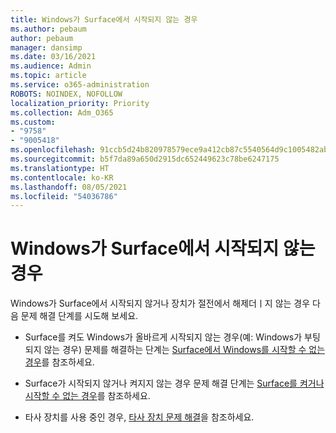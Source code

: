 ```yaml
---
title: Windows가 Surface에서 시작되지 않는 경우
ms.author: pebaum
author: pebaum
manager: dansimp
ms.date: 03/16/2021
ms.audience: Admin
ms.topic: article
ms.service: o365-administration
ROBOTS: NOINDEX, NOFOLLOW
localization_priority: Priority
ms.collection: Adm_O365
ms.custom:
- "9758"
- "9005418"
ms.openlocfilehash: 91ccb5d24b820978579ece9a412cb87c5540564d9c1005482ab928b53a0c1a10
ms.sourcegitcommit: b5f7da89a650d2915dc652449623c78be6247175
ms.translationtype: HT
ms.contentlocale: ko-KR
ms.lasthandoff: 08/05/2021
ms.locfileid: "54036786"
---
```

# <a name="windows-doesnt-start-on-surface"></a>Windows가 Surface에서 시작되지 않는 경우

Windows가 Surface에서 시작되지 않거나 장치가 절전에서 해제더ㅣ지 않는 경우 다음 문제 해결 단계를 시도해 보세요.

- Surface를 켜도 Windows가 올바르게 시작되지 않는 경우(예: Windows가 부팅되지 않는 경우) 문제를 해결하는 단계는 [Surface에서 Windows를 시작할 수 없는 경우](https://support.microsoft.com/surface/windows-doesn-t-start-on-surface-3dd47ea1-472a-4514-c8e1-ff81bd72be5c)를 참조하세요.

- Surface가 시작되지 않거나 켜지지 않는 경우 문제 해결 단계는 [Surface를 켜거나 시작할 수 없는 경우](https://support.microsoft.com/surface/surface-won-t-turn-on-or-wake-from-sleep-1e181652-3db8-5ca1-9649-7390fafb102a)를 참조하세요.

- 타사 장치를 사용 중인 경우, [타사 장치 문제 해결](https://support.microsoft.com/topic/b6f3408d-dac9-43e2-82f6-e620ca783636)을 참조하세요.

